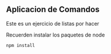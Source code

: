 ## Aplicacion de Comandos

Este es un ejercicio de listas por hacer

Recuerden instalar los paquetes de node
```
npm install
```